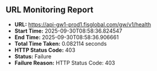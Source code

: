 ## URL Monitoring Report

- **URL:** https://api-gw1-prod1.fisglobal.com/gw/v1/health
- **Start Time:** 2025-09-30T08:58:36.824547
- **End Time:** 2025-09-30T08:58:36.906661
- **Total Time Taken:** 0.082114 seconds
- **HTTP Status Code:** 403
- **Status:** Failure
- **Failure Reason:** HTTP Status Code: 403
